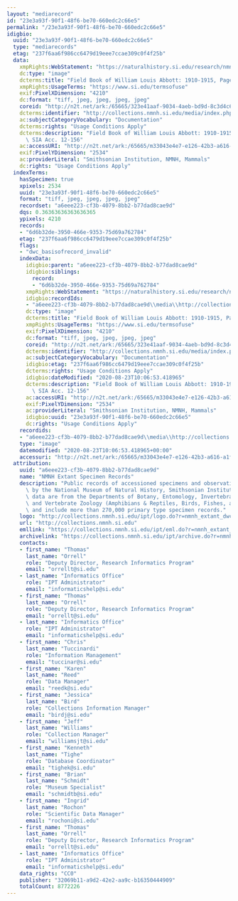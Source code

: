 ```yaml
---
layout: "mediarecord"
id: "23e3a93f-90f1-48f6-be70-660edc2c66e5"
permalink: "/23e3a93f-90f1-48f6-be70-660edc2c66e5"
idigbio:
  uuid: "23e3a93f-90f1-48f6-be70-660edc2c66e5"
  type: "mediarecords"
  etag: "237f6aa6f986cc6479d19eee7ccae309c0f4f25b"
  data:
    xmpRights:WebStatement: "https://naturalhistory.si.edu/research/nmnh-collections/museum-collections-policies"
    dc:type: "image"
    dcterms:title: "Field Book of William Louis Abbott: 1910-1915, Page 28"
    xmpRights:UsageTerms: "https://www.si.edu/termsofuse"
    exif:PixelXDimension: "4210"
    dc:format: "tiff, jpeg, jpeg, jpeg, jpeg"
    coreid: "http://n2t.net/ark:/65665/323e41aaf-9034-4aeb-bd9d-8c3d4c6370fa"
    dcterms:identifier: "http://collections.nmnh.si.edu/media/index.php?irn=14835479"
    ac:subjectCategoryVocabulary: "Documentation"
    dcterms:rights: "Usage Conditions Apply"
    dcterms:description: "Field Book of William Louis Abbott: 1910-1915, Page 28.\
      \ SIA Acc. 12-156"
    ac:accessURI: "http://n2t.net/ark:/65665/m33043e4e7-e126-42b3-a616-a1faa382eccd"
    exif:PixelYDimension: "2534"
    ac:providerLiteral: "Smithsonian Institution, NMNH, Mammals"
    dc:rights: "Usage Conditions Apply"
  indexTerms:
    hasSpecimen: true
    xpixels: 2534
    uuid: "23e3a93f-90f1-48f6-be70-660edc2c66e5"
    format: "tiff, jpeg, jpeg, jpeg, jpeg"
    recordset: "a6eee223-cf3b-4079-8bb2-b77dad8cae9d"
    dqs: 0.36363636363636365
    ypixels: 4210
    records:
    - "6d6b32de-3950-466e-9353-75d69a762784"
    etag: "237f6aa6f986cc6479d19eee7ccae309c0f4f25b"
    flags:
    - "dwc_basisofrecord_invalid"
    indexData:
      idigbio:parent: "a6eee223-cf3b-4079-8bb2-b77dad8cae9d"
      idigbio:siblings:
        record:
        - "6d6b32de-3950-466e-9353-75d69a762784"
      xmpRights:WebStatement: "https://naturalhistory.si.edu/research/nmnh-collections/museum-collections-policies"
      idigbio:recordIds:
      - "a6eee223-cf3b-4079-8bb2-b77dad8cae9d\\media\\http://collections.nmnh.si.edu/media/index.php?irn=14835479"
      dc:type: "image"
      dcterms:title: "Field Book of William Louis Abbott: 1910-1915, Page 28"
      xmpRights:UsageTerms: "https://www.si.edu/termsofuse"
      exif:PixelXDimension: "4210"
      dc:format: "tiff, jpeg, jpeg, jpeg, jpeg"
      coreid: "http://n2t.net/ark:/65665/323e41aaf-9034-4aeb-bd9d-8c3d4c6370fa"
      dcterms:identifier: "http://collections.nmnh.si.edu/media/index.php?irn=14835479"
      ac:subjectCategoryVocabulary: "Documentation"
      idigbio:etag: "237f6aa6f986cc6479d19eee7ccae309c0f4f25b"
      dcterms:rights: "Usage Conditions Apply"
      idigbio:dateModified: "2020-08-23T10:06:53.418965"
      dcterms:description: "Field Book of William Louis Abbott: 1910-1915, Page 28.\
        \ SIA Acc. 12-156"
      ac:accessURI: "http://n2t.net/ark:/65665/m33043e4e7-e126-42b3-a616-a1faa382eccd"
      exif:PixelYDimension: "2534"
      ac:providerLiteral: "Smithsonian Institution, NMNH, Mammals"
      idigbio:uuid: "23e3a93f-90f1-48f6-be70-660edc2c66e5"
      dc:rights: "Usage Conditions Apply"
    recordids:
    - "a6eee223-cf3b-4079-8bb2-b77dad8cae9d\\media\\http://collections.nmnh.si.edu/media/index.php?irn=14835479"
    type: "image"
    datemodified: "2020-08-23T10:06:53.418965+00:00"
    accessuri: "http://n2t.net/ark:/65665/m33043e4e7-e126-42b3-a616-a1faa382eccd"
  attribution:
    uuid: "a6eee223-cf3b-4079-8bb2-b77dad8cae9d"
    name: "NMNH Extant Specimen Records"
    description: "Public records of accessioned specimens and observations curated\
      \ by the National Museum of Natural History, Smithsonian Institution. These\
      \ data are from the Departments of Botany, Entomology, Invertebrate Zoology\
      \ and Vertebrate Zoology (Amphibians & Reptiles, Birds, Fishes, and Mammals)\
      \ and include more than 270,000 primary type specimen records."
    logo: "http://collections.nmnh.si.edu/ipt/logo.do?r=nmnh_extant_dwc-a"
    url: "http://collections.nmnh.si.edu"
    emllink: "https://collections.nmnh.si.edu/ipt/eml.do?r=nmnh_extant_dwc-a"
    archivelink: "https://collections.nmnh.si.edu/ipt/archive.do?r=nmnh_extant_dwc-a"
    contacts:
    - first_name: "Thomas"
      last_name: "Orrell"
      role: "Deputy Director, Research Informatics Program"
      email: "orrellt@si.edu"
    - last_name: "Informatics Office"
      role: "IPT Administrator"
      email: "informaticshelp@si.edu"
    - first_name: "Thomas"
      last_name: "Orrell"
      role: "Deputy Director, Research Informatics Program"
      email: "orrellt@si.edu"
    - last_name: "Informatics Office"
      role: "IPT Administrator"
      email: "informaticshelp@si.edu"
    - first_name: "Chris"
      last_name: "Tuccinardi"
      role: "Information Management"
      email: "tuccinar@si.edu"
    - first_name: "Karen"
      last_name: "Reed"
      role: "Data Manager"
      email: "reedk@si.edu"
    - first_name: "Jessica"
      last_name: "Bird"
      role: "Collections Information Manager"
      email: "birdj@si.edu"
    - first_name: "Jeff"
      last_name: "Williams"
      role: "Collection Manager"
      email: "williamsjt@si.edu"
    - first_name: "Kenneth"
      last_name: "Tighe"
      role: "Database Coordinator"
      email: "tighek@si.edu"
    - first_name: "Brian"
      last_name: "Schmidt"
      role: "Museum Specialist"
      email: "schmidtb@si.edu"
    - first_name: "Ingrid"
      last_name: "Rochon"
      role: "Scientific Data Manager"
      email: "rochoni@si.edu"
    - first_name: "Thomas"
      last_name: "Orrell"
      role: "Deputy Director, Research Informatics Program"
      email: "orrellt@si.edu"
    - last_name: "Informatics Office"
      role: "IPT Administrator"
      email: "informaticshelp@si.edu"
    data_rights: "CC0"
    publisher: "32069b11-a9d2-42e2-aa9c-b16350444909"
    totalCount: 8772226
---
```


